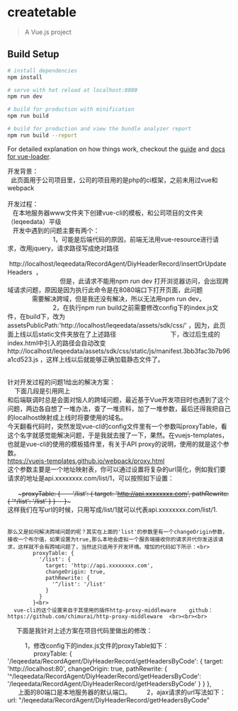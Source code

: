 # createtable

> A Vue.js project

## Build Setup

``` bash
# install dependencies
npm install

# serve with hot reload at localhost:8080
npm run dev

# build for production with minification
npm run build

# build for production and view the bundle analyzer report
npm run build --report
```

For detailed explanation on how things work, checkout the [guide](http://vuejs-templates.github.io/webpack/) and [docs for vue-loader](http://vuejs.github.io/vue-loader).

开发背景：</br>
    此页面用于公司项目里，公司的项目用的是php的ci框架，之前未用过vue和webpack</br>
    </br>
开发过程：</br>
    在本地服务器www文件夹下创建vue-cli的模板，和公司项目的文件夹（leqeedata）平级</br>
    开发中遇到的问题主要有两个：</br>
                            1，可能是后端代码的原因，前端无法用vue-resource进行请求，改用jquery，请求路径写成绝对路径</br>                                                            http://localhost/leqeedata/RecordAgent/DiyHeaderRecord/insertOrUpdateHeaders  ，</br>
                               但是，此请求不能用npm run dev 打开浏览器访问，会出现跨域请求问题，原因是因为执行此命令是在8080端口下打开页面，此问题 
                               需要解决跨域，但是我还没有解决，所以无法用npm run dev，</br>
                            2，在执行npm run build之前需要修改config下的index.js文件，在build下，改为
                               assetsPublicPath:'http://localhost/leqeedata/assets/sdk/css/' ，因为，此页面上线以后static文件夹放在了上述路径                                下，改过后生成的index.html中引入的路径会自动改变                           http://localhost/leqeedata/assets/sdk/css/static/js/manifest.3bb3fac3b7b96a1cd523.js ，这样上线以后就能够正确加载静态文件了。<br><br>
                               
针对开发过程的问题1给出的解决方案：<br>
     下面几段是引用网上<br>
     和后端联调时总是会面对恼人的跨域问题，最近基于Vue开发项目时也遇到了这个问题，两边各自想了一堆办法，查了一堆资料，加了一堆参数，最后还得我把自己的localhost映射成上线时将要使用的域名。<br>
今天翻看代码时，突然发现vue-cli的config文件里有一个参数叫proxyTable，看这个名字就感觉能解决问题，于是我就去搜了一下，果然。在vuejs-templates，也就是vue-cli的使用的模板插件里，有关于API proxy的说明，使用的就是这个参数。<br>
https://vuejs-templates.github.io/webpack/proxy.html<br>
这个参数主要是一个地址映射表，你可以通过设置将复杂的url简化，例如我们要请求的地址是api.xxxxxxxx.com/list/1，可以按照如下设置：<br><br>
       ~~~proxyTable: {
        '/list': {
          target: 'http://api.xxxxxxxx.com',
          pathRewrite: {
            '^/list': '/list'
          }
        }
      }~~~<br>
      这样我们在写url的时候，只用写成/list/1就可以代表api.xxxxxxxx.com/list/1.<br><br>
      
    那么又是如何解决跨域问题的呢？其实在上面的'list'的参数里有一个changeOrigin参数，接收一个布尔值，如果设置为true,那么本地会虚拟一个服务端接收你的请求并代你发送该请求，这样就不会有跨域问题了，当然这只适用于开发环境。增加的代码如下所示：<br>
            proxyTable: {
              '/list': {
                target: 'http://api.xxxxxxxx.com',
                changeOrigin: true,
                pathRewrite: {
                  '^/list': '/list'
                }
              }
            }<br>
      vue-cli的这个设置来自于其使用的插件http-proxy-middleware    github：https://github.com/chimurai/http-proxy-middleware  <br><br><br>
      
      下面是我针对上述方案在项目代码里做出的修改：<br>
      
           1，修改config下的index.js文件的proxyTable如下：<br>
                proxyTable: {
                    '/leqeedata/RecordAgent/DiyHeaderRecord/getHeadersByCode': {
                        target: 'http://localhost:80',
                        changeOrigin: true,
                        pathRewrite: {
                            '^/leqeedata/RecordAgent/DiyHeaderRecord/getHeadersByCode':
                                        '/leqeedata/RecordAgent/DiyHeaderRecord/getHeadersByCode'
                        }
                    }
                },<br>
            上面的80端口是本地服务器的默认端口。
         2，ajax请求的url写法如下：
                url: "/leqeedata/RecordAgent/DiyHeaderRecord/getHeadersByCode"
     
